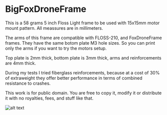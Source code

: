# BigFoxDroneFrame
This is a 58 grams 5 inch Floss Light frame to be used with 15x15mm motor mount pattern. All meassures are in millimeters.

The arms of this frame are compatible with FLOSS-210, and FoxDroneFrame frames. They have the same botom plate M3 hole sizes. So you can print only the arms if you want to try the motors setup.

Top plate is 2mm thick, bottom plate is 3mm thick, arms and reinforcements are 4mm thick.

During my tests I tried fiberglass reinforcements, because at a cost of 30% of extraweight they offer better performance in terms of combined resistance to crashes.

This work is for public domain. You are free to copy it, modify it or distribute it with no royalties, fees, and stuff like that.

![alt text](https://github.com/iso9660/BigBoxDroneFrame/blob/master/BigFoxV2.PNG?raw=true)
